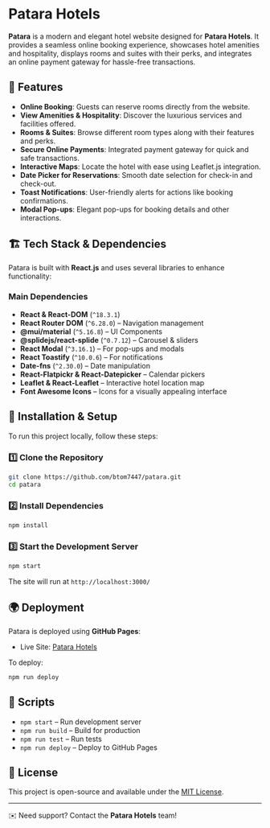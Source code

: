 # Patara Hotels

**Patara** is a modern and elegant hotel website designed for **Patara Hotels**. It provides a seamless online booking experience, showcases hotel amenities and hospitality, displays rooms and suites with their perks, and integrates an online payment gateway for hassle-free transactions.

## 🌟 Features
- **Online Booking**: Guests can reserve rooms directly from the website.
- **View Amenities & Hospitality**: Discover the luxurious services and facilities offered.
- **Rooms & Suites**: Browse different room types along with their features and perks.
- **Secure Online Payments**: Integrated payment gateway for quick and safe transactions.
- **Interactive Maps**: Locate the hotel with ease using Leaflet.js integration.
- **Date Picker for Reservations**: Smooth date selection for check-in and check-out.
- **Toast Notifications**: User-friendly alerts for actions like booking confirmations.
- **Modal Pop-ups**: Elegant pop-ups for booking details and other interactions.

## 🏗️ Tech Stack & Dependencies
Patara is built with **React.js** and uses several libraries to enhance functionality:

### Main Dependencies
- **React & React-DOM** (`^18.3.1`)
- **React Router DOM** (`^6.28.0`) – Navigation management
- **@mui/material** (`^5.16.8`) – UI Components
- **@splidejs/react-splide** (`^0.7.12`) – Carousel & sliders
- **React Modal** (`^3.16.1`) – For pop-ups and modals
- **React Toastify** (`^10.0.6`) – For notifications
- **Date-fns** (`^2.30.0`) – Date manipulation
- **React-Flatpickr & React-Datepicker** – Calendar pickers
- **Leaflet & React-Leaflet** – Interactive hotel location map
- **Font Awesome Icons** – Icons for a visually appealing interface

## 🚀 Installation & Setup
To run this project locally, follow these steps:

### 1️⃣ Clone the Repository
```sh
git clone https://github.com/btom7447/patara.git
cd patara
```

### 2️⃣ Install Dependencies
```sh
npm install
```

### 3️⃣ Start the Development Server
```sh
npm start
```
The site will run at `http://localhost:3000/`

## 🌍 Deployment
Patara is deployed using **GitHub Pages**:
- Live Site: [Patara Hotels](https://btom7447.github.io/patara)

To deploy:
```sh
npm run deploy
```

## 📜 Scripts
- `npm start` – Run development server
- `npm run build` – Build for production
- `npm run test` – Run tests
- `npm run deploy` – Deploy to GitHub Pages

## 📌 License
This project is open-source and available under the [MIT License](LICENSE).

---
✉️ Need support? Contact the **Patara Hotels** team!
